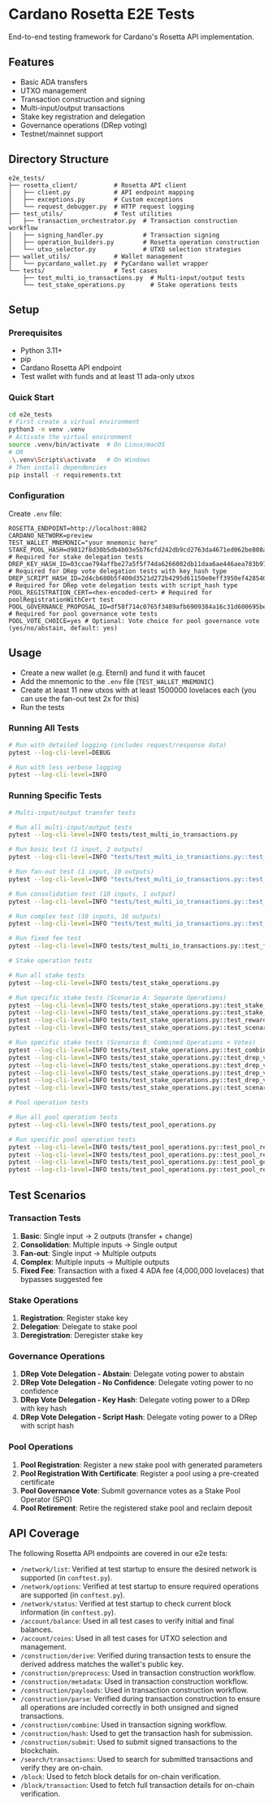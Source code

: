 # Cardano Rosetta E2E Tests

End-to-end testing framework for Cardano's Rosetta API implementation.

## Features

- Basic ADA transfers
- UTXO management
- Transaction construction and signing
- Multi-input/output transactions
- Stake key registration and delegation
- Governance operations (DRep voting)
- Testnet/mainnet support

## Directory Structure

```
e2e_tests/
├── rosetta_client/          # Rosetta API client
│   ├── client.py            # API endpoint mapping
│   ├── exceptions.py        # Custom exceptions
│   └── request_debugger.py  # HTTP request logging
├── test_utils/              # Test utilities
│   ├── transaction_orchestrator.py  # Transaction construction workflow
│   ├── signing_handler.py           # Transaction signing
│   ├── operation_builders.py        # Rosetta operation construction
│   └── utxo_selector.py             # UTXO selection strategies
├── wallet_utils/            # Wallet management
│   └── pycardano_wallet.py  # PyCardano wallet wrapper
└── tests/                   # Test cases
    ├── test_multi_io_transactions.py  # Multi-input/output tests
    └── test_stake_operations.py       # Stake operations tests
```

## Setup

### Prerequisites

- Python 3.11+
- pip
- Cardano Rosetta API endpoint
- Test wallet with funds and at least 11 ada-only utxos

### Quick Start

```bash
cd e2e_tests
# First create a virtual environment
python3 -m venv .venv
# Activate the virtual environment
source .venv/bin/activate  # On Linux/macOS
# OR
.\.venv\Scripts\activate   # On Windows
# Then install dependencies
pip install -r requirements.txt
```

### Configuration

Create `.env` file:

```env
ROSETTA_ENDPOINT=http://localhost:8082
CARDANO_NETWORK=preview
TEST_WALLET_MNEMONIC="your mnemonic here"
STAKE_POOL_HASH=d9812f8d30b5db4b03e5b76cfd242db9cd2763da4671ed062be808a0 # Required for stake delegation tests
DREP_KEY_HASH_ID=03ccae794affbe27a5f5f74da6266002db11daa6ae446aea783b972d # Required for DRep vote delegation tests with key_hash type
DREP_SCRIPT_HASH_ID=2d4cb680b5f400d3521d272b4295d61150e0eff3950ef4285406a953 # Required for DRep vote delegation tests with script_hash type
POOL_REGISTRATION_CERT=<hex-encoded-cert> # Required for poolRegistrationWithCert test
POOL_GOVERNANCE_PROPOSAL_ID=df58f714c0765f3489afb6909384a16c31d600695be7e86ff9c59cf2e8a48c7900 # Required for pool governance vote tests
POOL_VOTE_CHOICE=yes # Optional: Vote choice for pool governance vote (yes/no/abstain, default: yes)
```

## Usage

- Create a new wallet (e.g. Eternl) and fund it with faucet
- Add the mnemonic to the `.env` file (`TEST_WALLET_MNEMONIC`)
- Create at least 11 new utxos with at least 1500000 lovelaces each (you can use the fan-out test 2x for this)
- Run the tests

### Running All Tests

```bash
# Run with detailed logging (includes request/response data)
pytest --log-cli-level=DEBUG

# Run with less verbose logging
pytest --log-cli-level=INFO
```

### Running Specific Tests

```bash
# Multi-input/output transfer tests

# Run all multi-input/output tests
pytest --log-cli-level=INFO tests/test_multi_io_transactions.py

# Run basic test (1 input, 2 outputs)
pytest --log-cli-level=INFO "tests/test_multi_io_transactions.py::test_multi_io_transaction[1-2-basic]"

# Run fan-out test (1 input, 10 outputs)
pytest --log-cli-level=INFO "tests/test_multi_io_transactions.py::test_multi_io_transaction[1-10-fan-out]"

# Run consolidation test (10 inputs, 1 output)
pytest --log-cli-level=INFO "tests/test_multi_io_transactions.py::test_multi_io_transaction[10-1-consolidation]"

# Run complex test (10 inputs, 10 outputs)
pytest --log-cli-level=INFO "tests/test_multi_io_transactions.py::test_multi_io_transaction[10-10-complex]"

# Run fixed fee test
pytest --log-cli-level=INFO tests/test_multi_io_transactions.py::test_fixed_fee_transaction

# Stake operation tests

# Run all stake tests
pytest --log-cli-level=INFO tests/test_stake_operations.py

# Run specific stake tests (Scenario A: Separate Operations)
pytest --log-cli-level=INFO tests/test_stake_operations.py::test_stake_key_registration
pytest --log-cli-level=INFO tests/test_stake_operations.py::test_stake_delegation
pytest --log-cli-level=INFO tests/test_stake_operations.py::test_reward_withdrawal_zero
pytest --log-cli-level=INFO tests/test_stake_operations.py::test_scenario_A_deregistration

# Run specific stake tests (Scenario B: Combined Operations + Votes)
pytest --log-cli-level=INFO tests/test_stake_operations.py::test_combined_registration_delegation
pytest --log-cli-level=INFO tests/test_stake_operations.py::test_drep_vote_delegation_abstain
pytest --log-cli-level=INFO tests/test_stake_operations.py::test_drep_vote_delegation_no_confidence
pytest --log-cli-level=INFO tests/test_stake_operations.py::test_drep_vote_delegation_key_hash
pytest --log-cli-level=INFO tests/test_stake_operations.py::test_drep_vote_delegation_script_hash
pytest --log-cli-level=INFO tests/test_stake_operations.py::test_scenario_B_final_deregistration

# Pool operation tests

# Run all pool operation tests
pytest --log-cli-level=INFO tests/test_pool_operations.py

# Run specific pool operation tests
pytest --log-cli-level=INFO tests/test_pool_operations.py::test_pool_registration
pytest --log-cli-level=INFO tests/test_pool_operations.py::test_pool_registration_with_cert
pytest --log-cli-level=INFO tests/test_pool_operations.py::test_pool_governance_vote
pytest --log-cli-level=INFO tests/test_pool_operations.py::test_pool_retirement
```

## Test Scenarios

### Transaction Tests

1. **Basic**: Single input → 2 outputs (transfer + change)
2. **Consolidation**: Multiple inputs → Single output
3. **Fan-out**: Single input → Multiple outputs
4. **Complex**: Multiple inputs → Multiple outputs
5. **Fixed Fee**: Transaction with a fixed 4 ADA fee (4,000,000 lovelaces) that bypasses suggested fee

### Stake Operations

1. **Registration**: Register stake key
2. **Delegation**: Delegate to stake pool
3. **Deregistration**: Deregister stake key

### Governance Operations

1. **DRep Vote Delegation - Abstain**: Delegate voting power to abstain
2. **DRep Vote Delegation - No Confidence**: Delegate voting power to no confidence
3. **DRep Vote Delegation - Key Hash**: Delegate voting power to a DRep with key hash
4. **DRep Vote Delegation - Script Hash**: Delegate voting power to a DRep with script hash

### Pool Operations

1. **Pool Registration**: Register a new stake pool with generated parameters
2. **Pool Registration With Certificate**: Register a pool using a pre-created certificate
3. **Pool Governance Vote**: Submit governance votes as a Stake Pool Operator (SPO)
4. **Pool Retirement**: Retire the registered stake pool and reclaim deposit

## API Coverage

The following Rosetta API endpoints are covered in our e2e tests:

- `/network/list`: Verified at test startup to ensure the desired network is supported (in `conftest.py`).
- `/network/options`: Verified at test startup to ensure required operations are supported (in `conftest.py`).
- `/network/status`: Verified at test startup to check current block information (in `conftest.py`).
- `/account/balance`: Used in all test cases to verify initial and final balances.
- `/account/coins`: Used in all test cases for UTXO selection and management.
- `/construction/derive`: Verified during transaction tests to ensure the derived address matches the wallet's public key.
- `/construction/preprocess`: Used in transaction construction workflow.
- `/construction/metadata`: Used in transaction construction workflow.
- `/construction/payloads`: Used in transaction construction workflow.
- `/construction/parse`: Verified during transaction construction to ensure all operations are included correctly in both unsigned and signed transactions.
- `/construction/combine`: Used in transaction signing workflow.
- `/construction/hash`: Used to get the transaction hash for submission.
- `/construction/submit`: Used to submit signed transactions to the blockchain.
- `/search/transactions`: Used to search for submitted transactions and verify they are on-chain.
- `/block`: Used to fetch block details for on-chain verification.
- `/block/transaction`: Used to fetch full transaction details for on-chain verification.
